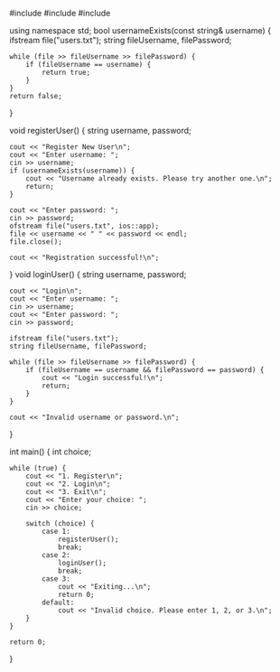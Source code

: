 #include <iostream>
#include <fstream>
#include <string>

using namespace std;
bool usernameExists(const string& username) {
    ifstream file("users.txt");
    string fileUsername, filePassword;

    while (file >> fileUsername >> filePassword) {
        if (fileUsername == username) {
            return true;
        }
    }
    return false;
}

void registerUser() {
    string username, password;

    cout << "Register New User\n";
    cout << "Enter username: ";
    cin >> username;
    if (usernameExists(username)) {
        cout << "Username already exists. Please try another one.\n";
        return;
    }

    cout << "Enter password: ";
    cin >> password;
    ofstream file("users.txt", ios::app);
    file << username << " " << password << endl;
    file.close();

    cout << "Registration successful!\n";
}
void loginUser() {
    string username, password;

    cout << "Login\n";
    cout << "Enter username: ";
    cin >> username;
    cout << "Enter password: ";
    cin >> password;

    ifstream file("users.txt");
    string fileUsername, filePassword;
    
    while (file >> fileUsername >> filePassword) {
        if (fileUsername == username && filePassword == password) {
            cout << "Login successful!\n";
            return;
        }
    }

    cout << "Invalid username or password.\n";
}

int main() {
    int choice;

    while (true) {
        cout << "1. Register\n";
        cout << "2. Login\n";
        cout << "3. Exit\n";
        cout << "Enter your choice: ";
        cin >> choice;

        switch (choice) {
            case 1:
                registerUser();
                break;
            case 2:
                loginUser();
                break;
            case 3:
                cout << "Exiting...\n";
                return 0;
            default:
                cout << "Invalid choice. Please enter 1, 2, or 3.\n";
        }
    }

    return 0;
}
